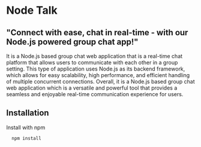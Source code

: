 # Node Talk
## "Connect with ease, chat in real-time - with our Node.js powered group chat app!"

It is a Node.js based group chat web application that is a real-time chat platform that allows users to communicate with each other in a group setting. This type of application uses Node.js as its backend framework, which allows for easy scalability, high performance, and efficient handling of multiple concurrent connections.
Overall, it is a Node.js based group chat web application which is a versatile and powerful tool that provides a seamless and enjoyable real-time communication experience for users.





## Installation

Install with npm

```bash
  npm install
```
    
